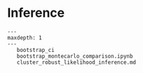 # Inference


```toctree
---
maxdepth: 1
---
   bootstrap_ci
   bootstrap_montecarlo_comparison.ipynb
   cluster_robust_likelihood_inference.md
```
